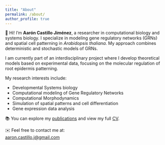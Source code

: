 ```yaml
---
title: "About"
permalink: /about/
author_profile: true
---
```


👋 Hi! I’m **Aarón Castillo Jiménez**, a researcher in computational biology and systems biology. I specialize in modeling gene regulatory networks (GRNs) and spatial cell patterning in *Arabidopsis thaliana*. My approach combines deterministic and stochastic models of GRNs.

I am currently part of an interdisciplinary project where I develop theoretical models based on experimental data, focusing on the molecular regulation of root epidermis patterning.

My research interests include:

- Developmental Systems biology 
- Computational modeling of Gene Regulatory Networks
- Computational Morphodynamics
- Simulation of spatial patterns and cell differentiation  
- Gene expression data analysis  

📚 You can explore my [publications](/publications/) and view my full [CV](/cv/).

✉️ Feel free to contact me at:  
aaron.castillo.j@gmail.com  

